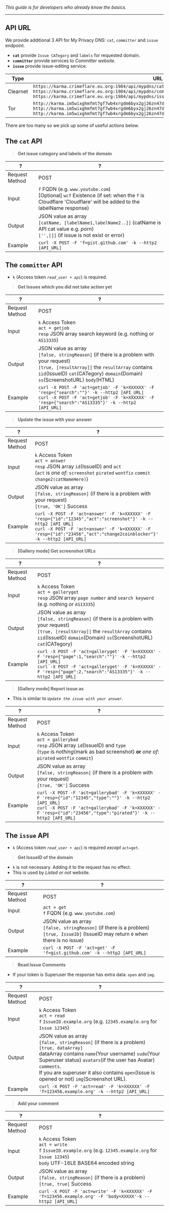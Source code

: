 _This guide is for developers who already know the basics._

-----

## API URL

We provide additional 3 API for My Privacy DNS: `cat`, `committer` and `issue` endpoint.

- **`cat`** provide `Issue CATegory` and `labels` for requested domain.
- **`committer`** provide services to _Committer website_.
- **`issue`** provide issue-editing service.

| Type     | URL                                                                                       |
| -------- | ----------------------------------------------------------------------------------------- |
| Clearnet | `https://karma.crimeflare.eu.org:1984/api/mypdns/cat/`<br>`https://karma.crimeflare.eu.org:1984/api/mypdns/committer/`<br>`https://karma.crimeflare.eu.org:1984/api/mypdns/issue/`                                        |
| Tor    | `http://karma.im5wixghmfmt7gf7wb4xrgdm6byx2gj26zn47da6nwo7xvybgxnqryid.onion/api/mypdns/cat/`<br>`http://karma.im5wixghmfmt7gf7wb4xrgdm6byx2gj26zn47da6nwo7xvybgxnqryid.onion/api/mypdns/committer/`<br>`http://karma.im5wixghmfmt7gf7wb4xrgdm6byx2gj26zn47da6nwo7xvybgxnqryid.onion/api/mypdns/issue/` |

There are too many so we pick up some of useful actions below.


## The `cat` API

> **Get issue category and labels of the domain**

| ? | ? |
| -- | -- |
| Request Method | POST |
| Input | `f` FQDN (e.g. `www.youtube.com`)<br>[Optional] `wcf` Existence (if set: when the `f` is Cloudflare 'Cloudflare' will be added to the labelName response) |
| Output | JSON value as array<br>`[catName, [labelName1,labelName2..]]` (catName is API cat value e.g. _porn_)<br>`['',[]]` (if issue is not exist or error) |
| Example | `curl -X POST -F 'f=gist.github.com' -k --http2 [API_URL]` |

## The `committer` API

- `k` (Access token _`read_user + api`_) is required.

> **Get Issues which you did not take action yet**

| ? | ? |
| -- | -- |
| Request Method | POST |
| Input | `k` Access Token<br>`act = getjob`<br>`resp` JSON array search keyword (e.g. nothing or `AS13335`) |
| Output | JSON value as array<br>`[false, stringReason]` (if there is a problem with your request)<br>`[true, [resultArray]]` the `resultArray` contains `iid`(IssueID) `cat`(CATegory) `domain`(Domain) `ss`(ScreenshotURL) `body`(HTML) |
| Example | `curl -X POST -F 'act=getjob' -F 'k=XXXXXX' -F 'resp={"search":""}' -k --http2 [API_URL]`<br>`curl -X POST -F 'act=getjob' -F 'k=XXXXXX' -F 'resp={"search":"AS13335"}' -k --http2 [API_URL]` |

> **Update the issue with your answer**

| ? | ? |
| -- | -- |
| Request Method | POST |
| Input | `k` Access Token<br>`act = answer`<br>`resp` JSON array `id`(IssueID) and `act`<br>(`act` is _one of_: `screenshot` `pirated` `wontfix` `commit` `change2(catNameHere)`) |
| Output | JSON value as array<br>`[false, stringReason]` (if there is a problem with your request)<br>`[true, 'OK']` Success |
| Example | `curl -X POST -F 'act=answer' -F 'k=XXXXXX' -F 'resp={"id":"12345","act":"screenshot"}' -k --http2 [API_URL]`<br>`curl -X POST -F 'act=answer' -F 'k=XXXXXX' -F 'resp={"id":"23456","act":"change2coinblocker"}' -k --http2 [API_URL]` |

> **[Gallery mode] Get screenshot URLs**

| ? | ? |
| -- | -- |
| Request Method | POST |
| Input | `k` Access Token<br>`act = galleryget`<br>`resp` JSON array `page number` and `search keyword` (e.g. nothing or `AS13335`) |
| Output | JSON value as array<br>`[false, stringReason]` (if there is a problem with your request)<br>`[true, [resultArray]]` the `resultArray` contains `iid`(IssueID) `domain`(Domain) `ss`(ScreenshotURL) `cat`(CATegory) |
| Example | `curl -X POST -F 'act=galleryget' -F 'k=XXXXXX' -F 'resp={"page":1,"search":""}' -k --http2 [API_URL]`<br>`curl -X POST -F 'act=galleryget' -F 'k=XXXXXX' -F 'resp={"page":2,"search":"AS13335"}' -k --http2 [API_URL]` |

> **[Gallery mode] Report issue as**

- This is similar to _`Update the issue with your answer`_.

| ? | ? |
| -- | -- |
| Request Method | POST |
| Input | `k` Access Token<br>`act = gallerybad`<br>`resp` JSON array `id`(IssueID) and `type`<br>(`type` is _nothing_(mark as bad screenshot) **or** _one of_: `pirated` `wontfix` `commit`) |
| Output | JSON value as array<br>`[false, stringReason]` (if there is a problem with your request)<br>`[true, 'OK']` Success |
| Example | `curl -X POST -F 'act=gallerybad' -F 'k=XXXXXX' -F 'resp={"id":"12345","type":""}' -k --http2 [API_URL]`<br>`curl -X POST -F 'act=gallerybad' -F 'k=XXXXXX' -F 'resp={"id":"23456","type":"pirated"}' -k --http2 [API_URL]` |

## The `issue` API

- `k` (Access token _`read_user + api`_) is required _except_ `act=get`.

> **Get IssueID of the domain**

- `k` is not necessary. Adding it to the request has no effect.
- This is used by _Listed or not_ website.

| ? | ? |
| -- | -- |
| Request Method | POST |
| Input | `act = get`<br>`f` FQDN (e.g. `www.youtube.com`) |
| Output | JSON value as array<br>`[false, stringReason]` (if there is a problem)<br>`[true, IssueID]` (IssueID may return `0` when there is no issue) |
| Example | `curl -X POST -F 'act=get' -F 'f=gist.github.com' -k --http2 [API_URL]` |

> **Read Issue Comments**

- If your token is Superuser the response has extra data: `open` and `img`.

| ? | ? |
| -- | -- |
| Request Method | POST |
| Input | `k` Access Token<br>`act = read`<br>`f` `IssueID.example.org` (e.g. `12345.example.org` for `Issue 12345`) |
| Output | JSON value as array<br>`[false, stringReason]` (if there is a problem)<br>`[true, dataArray]`<br>dataArray contains `name`(Your username) `sudo`(Your Superuser status) `avatars`(if the user has Avatar) `comments`.<br>If you are superuser it also contains `open`(Issue is opened or not) `img`(Screenshot URL). |
| Example | `curl -X POST -F 'act=read' -F 'k=XXXXXX' -F 'f=123456.example.org' -k --http2 [API_URL]` |

> **Add your comment**

| ? | ? |
| -- | -- |
| Request Method | POST |
| Input | `k` Access Token<br>`act = write`<br>`f` `IssueID.example.org` (e.g. `12345.example.org` for `Issue 12345`)<br>`body` UTF-16LE BASE64 encoded string |
| Output | JSON value as array<br>`[false, stringReason]` (if there is a problem)<br>`[true, true]` Success |
| Example | `curl -X POST -F 'act=write' -F 'k=XXXXXX' -F 'f=123456.example.org' -F 'body=XXXXX'-k --http2 [API_URL]` |
